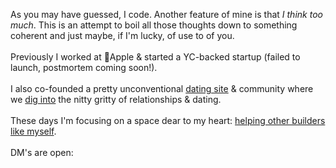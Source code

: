 As you may have guessed, I code. Another feature of mine is that *I think too much*. This is an attempt to boil all those thoughts down to something coherent and just maybe, if I'm lucky, of use to of you.
<br />
<br />
Previously I worked at 🍎Apple & started a YC-backed startup (failed to launch, postmortem coming soon!).
<br />
<br />
I also co-founded a pretty unconventional [dating site](http://agencyla.co) & community where we [dig into](http://agencyla.co) the nitty gritty of relationships & dating.
<br />
<br />
These days I'm focusing on a space dear to my heart: [helping other builders like myself](https://honchojs.com).
<br />
<br />
DM's are open:

